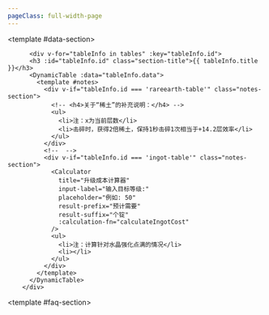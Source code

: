 ```yaml
---
pageClass: full-width-page
---
```

<!-- 这是一个“多表格并列展示”的页面模板 -->
<script setup>
import dataIngot from '@/data/json/锭.json';
import dataRare from '@/data/json/稀土.json';
import MiningFAQ from '../../text/mining-faq.md';


// 定义所有表格的信息，用于循环创建内容和导航
const tables = [
  {
    id: 'ingot-table',         // 用作锚点的唯一ID
    title: '锭',    // 表格的标题
    data: dataIngot,           // 绑定的数据
  },
  {
    id: 'rareearth-table',
    title: '稀土',
    data: dataRare,
  }
];

// 计算函数
/**
 * 定义“锭”成本的计算逻辑
 * @param {number} level - 用户输入的等级
 * @returns {number} - 计算出的所需锭数
 */
function calculateIngotCost(level) {
  if (level <= 0) return 0;
  const cost = Math.ceil(Math.pow(level, 1.5) * 10 + 50);
  return cost;
}

function calculateFireDamage(power) {
  return power * 12.5;
}
</script>

<!-- 2. 使用我们的自定义布局组件 -->
<TwoSectionsLayout>

  <!-- 3. 向 "data-section" 插槽中填充内容 -->
  <template #data-section>

          <div v-for="tableInfo in tables" :key="tableInfo.id">
          <h3 :id="tableInfo.id" class="section-title">{{ tableInfo.title }}</h3>
          <DynamicTable :data="tableInfo.data">
            <template #notes>
              <div v-if="tableInfo.id === 'rareearth-table'" class="notes-section">
                <!-- <h4>关于“稀土”的补充说明：</h4> -->
                <ul>
                  <li>注：x为当前层数</li>
                  <li>击碎时，获得2倍稀土，保持1秒击碎1次相当于+14.2层效率</li>
                </ul>
              </div>
              <!--  -->
              <div v-if="tableInfo.id === 'ingot-table'" class="notes-section">
                <Calculator
                  title="升级成本计算器"
                  input-label="输入目标等级:"
                  placeholder="例如: 50"
                  result-prefix="预计需要"
                  result-suffix="个锭"
                  :calculation-fn="calculateIngotCost"
                />
                <ul>
                  <li>注：计算针对水晶强化点满的情况</li>
                  <li></li>
                </ul>
              </div>
            </template>
          </DynamicTable>
        </div>
  </template>

  <!-- 4. 向 "faq-section" 插槽中填充内容 -->
  <template #faq-section>
    <!--
      直接将我们导入的FAQ组件放在这里。
      它会自动渲染出 `mining-faq.md` 里的所有内容。
    -->
    <MiningFAQ />
  </template>

</TwoSectionsLayout>

